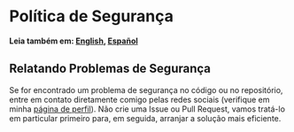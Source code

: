 # Política de Segurança

**Leia também em: [English](./SECURITY.md), [Español](./SECURITY.ES.md)**

## Relatando Problemas de Segurança

Se for encontrado um problema de segurança no código ou no repositório, entre em contato diretamente comigo pelas redes sociais (verifique em minha [página de perfil](https://github.com/Mestre-Tramador#social-media)). Não crie uma Issue ou Pull Request, vamos tratá-lo em particular primeiro para, em seguida, arranjar a solução mais eficiente.
